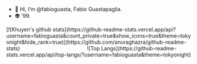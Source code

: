 - 👋 Hi, I’m @fabioguasta, Fabio Guastapaglia. 
- 👽 '99.

<span align=center>
[![Khuyen's github stats](https://github-readme-stats.vercel.app/api?username=fabioguasta&count_private=true&show_icons=true&theme=tokyonight&hide_rank=true)](https://github.com/anuraghazra/github-readme-stats)
&nbsp;&nbsp;&nbsp;&nbsp;&nbsp;&nbsp;&nbsp;&nbsp;&nbsp;&nbsp;&nbsp;&nbsp;&nbsp;&nbsp;&nbsp;&nbsp;&nbsp;&nbsp;&nbsp;&nbsp;&nbsp;&nbsp;&nbsp;&nbsp;&nbsp;&nbsp;&nbsp;&nbsp;&nbsp;&nbsp;&nbsp;&nbsp;&nbsp;&nbsp;&nbsp;&nbsp;&nbsp;&nbsp;&nbsp;&nbsp;&nbsp;&nbsp;&nbsp;&nbsp;
 ![Top Langs](https://github-readme-stats.vercel.app/api/top-langs/?username=fabioguasta&theme=tokyonight) </span>


